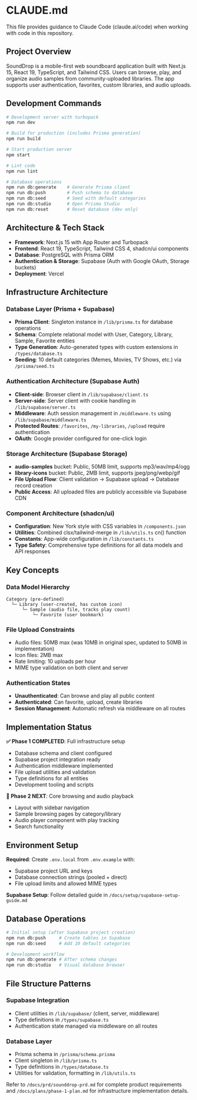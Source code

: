 # CLAUDE.md

This file provides guidance to Claude Code (claude.ai/code) when working with code in this repository.

## Project Overview

SoundDrop is a mobile-first web soundboard application built with Next.js 15, React 19, TypeScript, and Tailwind CSS. Users can browse, play, and organize audio samples from community-uploaded libraries. The app supports user authentication, favorites, custom libraries, and audio uploads.

## Development Commands

```bash
# Development server with turbopack
npm run dev

# Build for production (includes Prisma generation)
npm run build

# Start production server
npm start

# Lint code
npm run lint

# Database operations
npm run db:generate    # Generate Prisma client
npm run db:push        # Push schema to database
npm run db:seed        # Seed with default categories
npm run db:studio      # Open Prisma Studio
npm run db:reset       # Reset database (dev only)
```

## Architecture & Tech Stack

- **Framework**: Next.js 15 with App Router and Turbopack
- **Frontend**: React 19, TypeScript, Tailwind CSS 4, shadcn/ui components
- **Database**: PostgreSQL with Prisma ORM
- **Authentication & Storage**: Supabase (Auth with Google OAuth, Storage buckets)
- **Deployment**: Vercel

## Infrastructure Architecture

### Database Layer (Prisma + Supabase)
- **Prisma Client**: Singleton instance in `/lib/prisma.ts` for database operations
- **Schema**: Complete relational model with User, Category, Library, Sample, Favorite entities
- **Type Generation**: Auto-generated types with custom extensions in `/types/database.ts`
- **Seeding**: 10 default categories (Memes, Movies, TV Shows, etc.) via `/prisma/seed.ts`

### Authentication Architecture (Supabase Auth)
- **Client-side**: Browser client in `/lib/supabase/client.ts`
- **Server-side**: Server client with cookie handling in `/lib/supabase/server.ts` 
- **Middleware**: Auth session management in `/middleware.ts` using `/lib/supabase/middleware.ts`
- **Protected Routes**: `/favorites`, `/my-libraries`, `/upload` require authentication
- **OAuth**: Google provider configured for one-click login

### Storage Architecture (Supabase Storage)
- **audio-samples** bucket: Public, 50MB limit, supports mp3/wav/mp4/ogg
- **library-icons** bucket: Public, 2MB limit, supports jpeg/png/webp/gif
- **File Upload Flow**: Client validation → Supabase upload → Database record creation
- **Public Access**: All uploaded files are publicly accessible via Supabase CDN

### Component Architecture (shadcn/ui)
- **Configuration**: New York style with CSS variables in `/components.json`
- **Utilities**: Combined clsx/tailwind-merge in `/lib/utils.ts` cn() function
- **Constants**: App-wide configuration in `/lib/constants.ts`
- **Type Safety**: Comprehensive type definitions for all data models and API responses

## Key Concepts

### Data Model Hierarchy
```
Category (pre-defined)
  └─ Library (user-created, has custom icon)
      └─ Sample (audio file, tracks play count)
          └─ Favorite (user bookmark)
```

### File Upload Constraints
- Audio files: 50MB max (was 10MB in original spec, updated to 50MB in implementation)
- Icon files: 2MB max
- Rate limiting: 10 uploads per hour
- MIME type validation on both client and server

### Authentication States
- **Unauthenticated**: Can browse and play all public content
- **Authenticated**: Can favorite, upload, create libraries
- **Session Management**: Automatic refresh via middleware on all routes

## Implementation Status

**✅ Phase 1 COMPLETED**: Full infrastructure setup
- Database schema and client configured
- Supabase project integration ready
- Authentication middleware implemented
- File upload utilities and validation
- Type definitions for all entities
- Development tooling and scripts

**🚧 Phase 2 NEXT**: Core browsing and audio playback
- Layout with sidebar navigation
- Sample browsing pages by category/library
- Audio player component with play tracking
- Search functionality

## Environment Setup

**Required**: Create `.env.local` from `.env.example` with:
- Supabase project URL and keys
- Database connection strings (pooled + direct)
- File upload limits and allowed MIME types

**Supabase Setup**: Follow detailed guide in `/docs/setup/supabase-setup-guide.md`

## Database Operations

```bash
# Initial setup (after Supabase project creation)
npm run db:push     # Create tables in Supabase
npm run db:seed     # Add 10 default categories

# Development workflow
npm run db:generate # After schema changes
npm run db:studio   # Visual database browser
```

## File Structure Patterns

### Supabase Integration
- Client utilities in `/lib/supabase/` (client, server, middleware)
- Type definitions in `/types/supabase.ts`
- Authentication state managed via middleware on all routes

### Database Layer
- Prisma schema in `/prisma/schema.prisma`
- Client singleton in `/lib/prisma.ts` 
- Type definitions in `/types/database.ts`
- Utilities for validation, formatting in `/lib/utils.ts`

Refer to `/docs/prd/sounddrop-prd.md` for complete product requirements and `/docs/plans/phase-1-plan.md` for infrastructure implementation details.